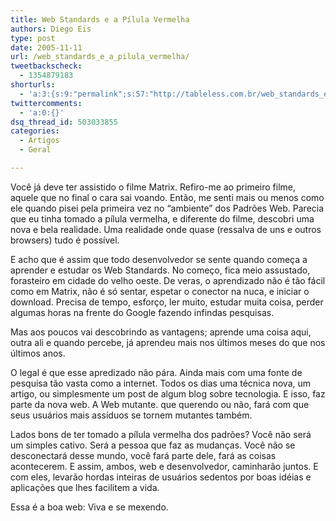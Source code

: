 ```yaml
---
title: Web Standards e a Pílula Vermelha
authors: Diego Eis
type: post
date: 2005-11-11
url: /web_standards_e_a_pilula_vermelha/
tweetbackscheck:
  - 1354879183
shorturls:
  - 'a:3:{s:9:"permalink";s:57:"http://tableless.com.br/web_standards_e_a_pilula_vermelha";s:7:"tinyurl";s:26:"http://tinyurl.com/3lsaobc";s:4:"isgd";s:19:"http://is.gd/3d1qe8";}'
twittercomments:
  - 'a:0:{}'
dsq_thread_id: 503033855
categories:
  - Artigos
  - Geral

---
```

Você já deve ter assistido o filme Matrix. Refiro-me ao primeiro filme, aquele que no final o cara sai voando. Então, me senti mais ou menos como ele quando pisei pela primeira vez no &#8220;ambiente&#8221; dos Padrões Web. Parecia que eu tinha tomado a pílula vermelha, e diferente do filme, descobri uma nova e bela realidade. Uma realidade onde quase (ressalva de uns e outros browsers) tudo é possível. 

E acho que é assim que todo desenvolvedor se sente quando começa a aprender e estudar os Web Standards. No começo, fica meio assustado, forasteiro em cidade do velho oeste. De veras, o aprendizado não é tão fácil como em Matrix, não é só sentar, espetar o conector na nuca, e iniciar o download. Precisa de tempo, esforço, ler muito, estudar muita coisa, perder algumas horas na frente do Google fazendo infindas pesquisas.
  
Mas aos poucos vai descobrindo as vantagens; aprende uma coisa aqui, outra ali e quando percebe, já aprendeu mais nos últimos meses do que nos últimos anos. 

O legal é que esse apredizado não pára. Ainda mais com uma fonte de pesquisa tão vasta como a internet. Todos os dias uma técnica nova, um artigo, ou simplesmente um post de algum blog sobre tecnologia. E isso, faz parte da nova web. A Web mutante. que querendo ou não, fará com que seus usuários mais assíduos se tornem mutantes também. 

Lados bons de ter tomado a pílula vermelha dos padrões? Você não será um simples cativo. Será a pessoa que faz as mudanças. Você não se desconectará desse mundo, você fará parte dele, fará as coisas acontecerem. E assim, ambos, web e desenvolvedor, caminharão juntos. E com eles, levarão hordas inteiras de usuários sedentos por boas idéias e aplicações que lhes facilitem a vida. 

Essa é a boa web: Viva e se mexendo.